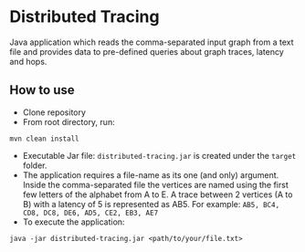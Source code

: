 # Distributed Tracing
Java application which reads the comma-separated input graph from a text file and provides data to
pre-defined queries about graph traces, latency and hops.

## How to use

- Clone repository
- From root directory, run:

```shell script
mvn clean install
``` 
- Executable Jar file: `distributed-tracing.jar` is created under the `target` folder.
- The application requires a file-name as its one (and only) argument. Inside the comma-separated file
the vertices are named using the first few letters of the alphabet from A to E. 
A trace between 2 vertices (A to B) with a latency of 5 is represented as AB5. For example:
 ``AB5, BC4, CD8, DC8, DE6, AD5, CE2, EB3, AE7``  
- To execute the application:

```shell script
java -jar distributed-tracing.jar <path/to/your/file.txt> 
```  







